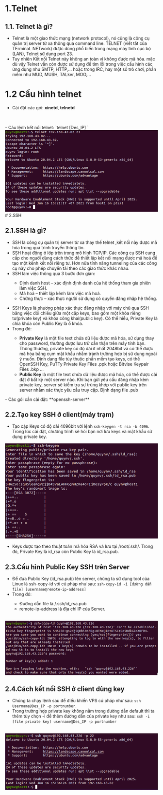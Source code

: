 # 1.Telnet

## 1.1. Telnet là gì?

- Telnet là một giao thức mạng (network protocol), nó cũng là công cụ quản trị server từ xa thông qua command line. TELNET (viết tắt của TErminaL NETwork) được dùng phổ biến trong mạng máy tính cục bộ (LAN), Telnet sử dụng port 23.
- Tuy nhiên Kết nối Telnet này không an toàn vì không được mã hóa. mặc dù vậy Telnet vẫn còn được sử dụng để tìm lỗi trong việc cấu hình các ứng dụng như SMTP, HTTP,… hoặc trong IRC, hay một số trò chơi, phần mềm
như MUD, MUSH, TALker, MOO,…

# 1.2 Cấu hình telnet

- Cài đặt các gói: **xinetd**, **telnetd**
<br>
<br>
- Câu lệnh kết nối telnet: `telnet [Des_IP] <Des_Port>` 

<img src="https://github.com/lean15998/Linux/blob/main/images/22.01.PNG">
# 2.SSH

## 2.1.SSH là gì?
- SSH là công cụ quản trị server từ xa thay thế telnet ,kết nối này được mã hóa trong quá trình truyền thông tin.
- SSH hoạt động ở lớp trên trong mô hình TCP/IP. Các công cụ SSH cung cấp cho người dùng cách thức để thiết lập kết nối mạng được mã hoá để tạo một kênh kết nối riêng tư. Hơn nữa tính năng tunneling của các công cụ này cho phép chuyển tải theo các giao thức khác nhau.
- SSH làm việc thông qua 3 bước đơn giản:

<ul>
  <ul>
    <li> Định danh host – xác định định danh của hệ thống tham gia phiên làm việc SSH.
    <li> Mã hoá – thiết lập kênh làm việc mã hoá.
    <li> Chứng thực – xác thực người sử dụng có quyền đăng nhập hệ thống.
  </ul>
</ul>

- SSH Keys là phương pháp xác thực đăng nhập với máy chủ qua SSH bằng việc đối chiếu giữa một cặp keys, bao gồm một khóa riêng tư(private key) và khóa công khai(public key). Có thể hiểu, Private Key là chìa khóa còn Public Key là ổ khóa.
- Trong đó:

<ul>
  <ul>
    <li>  <b>Private Key</b> là một file text chứa dữ liệu được mã hóa, sử dụng thay cho password, thường được lưu trữ cẩn thận trên máy tính bạn. Thông thường, private key có độ dài ít nhất 2048bit và có thể được mã hóa bằng cụm mật khẩu nhằm tránh trường hợp bị sử dụng ngoài ý muốn. Định dạng file tùy thuộc phần mềm tạo keys, có thể OpenSSH Key, PuTTy Private Key Files .ppk hoặc Bitvise Keypair Files .bkp ...
    <li>  <b>Public Key</b> là một file text chứa dữ liệu được mã hóa, có thể được cài đặt ở bất kỳ một server nào. Khi bạn gửi yêu cầu đăng nhập kèm private key, server sẽ kiểm tra sự trùng khớp với public key trên server nhằm xác thực yêu cầu truy cập. Định dạng file .pub
  </ul>
</ul>
- Các gói cần cài đặt: **openssh-server**

## 2.2.Tạo key SSH ở client(máy trạm)

- Tạo cặp Keys có độ dài 4096bit với lệnh `ssh-keygen -t rsa -b 4096`. Trong lúc cài đặt, chương trình sẽ hỏi bạn nơi lưu keys và mật khẩu sử dụng private key.

<img src="https://github.com/lean15998/Linux/blob/main/images/22.02.PNG">

- Keys được tạo theo thuật toán mã hóa RSA và lưu tại /root/.ssh/. Trong đó, Private Key là id_rsa còn Public Key là id_rsa.pub.

## 2.3.Cấu hình Public Key SSH trên Server

- Để đưa Public Key (id_rsa.pub) lên server, chúng ta sử dụng tool của Linux là ssh-copy-id với cú pháp như sau: `ssh-copy-id -i [đường dẫn file] [username@remote-ip-address]
`
- Trong đó:

<ul>
  <ul>
    <li> Đường dẫn file là /.ssh/id_rsa.pub
    <li> remote-ip-address là địa chỉ IP của Server.
   </ul>
</ul>
<br>
<img src="https://github.com/lean15998/Linux/blob/main/images/22.03.PNG">

## 2.4.Cách kết nối SSH ở client dùng key

- Chúng ta chạy lệnh sau để điều khiển VPS cú pháp như sau: `ssh Username@Des_IP -p portnumber`.
- Trong trường hợp private key không nằm trong đường dẫn default thì ta thêm tùy chọn -i để thêm đường dẫn của private key như sau: `ssh -i [file private key] username@Des_IP -p portnumber`
<br>
<img src="https://github.com/lean15998/Linux/blob/main/images/22.04.PNG">


